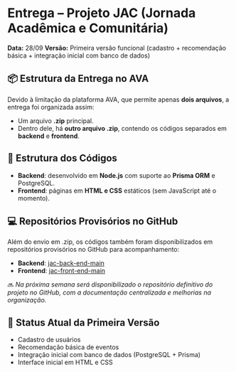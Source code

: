 # Entrega – Projeto JAC (Jornada Acadêmica e Comunitária)

**Data:** 28/09
**Versão:** Primeira versão funcional (cadastro + recomendação básica + integração inicial com banco de dados)

## 📦 Estrutura da Entrega no AVA

Devido à limitação da plataforma AVA, que permite apenas **dois arquivos**, a entrega foi organizada assim:

* Um arquivo **.zip** principal.
* Dentro dele, há **outro arquivo .zip**, contendo os códigos separados em **backend** e **frontend**.

## 📂 Estrutura dos Códigos

* **Backend**: desenvolvido em **Node.js** com suporte ao **Prisma ORM** e PostgreSQL.
* **Frontend**: páginas em **HTML e CSS** estáticos (sem JavaScript até o momento).

## 💻 Repositórios Provisórios no GitHub

Além do envio em .zip, os códigos também foram disponibilizados em repositórios provisórios no GitHub para acompanhamento:

* **Backend**: [jac-back-end-main](https://github.com/GBertonsin/jac-back-end)
* **Frontend**: [jac-front-end-main](https://github.com/GabrielGFC/JAC-FRONT-END)

🔜 *Na próxima semana será disponibilizado o repositório definitivo do projeto no GitHub, com a documentação centralizada e melhorias na organização.*

## 📌 Status Atual da Primeira Versão

* Cadastro de usuários
* Recomendação básica de eventos
* Integração inicial com banco de dados (PostgreSQL + Prisma)
* Interface inicial em HTML e CSS
